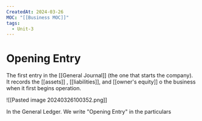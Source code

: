 ```yaml
---
CreatedAt: 2024-03-26
MOC: "[[Business MOC]]"
tags:
  - Unit-3
---
```

# Opening Entry
The first entry in the [[General Journal]] (the one that starts the company). It records the [[assets]] , [[liabilities]], and [[owner's equity]] o the business when it first begins operation.

![[Pasted image 20240326100352.png]]


In the General Ledger. We write "Opening Entry" in the particulars